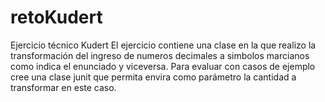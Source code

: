 # retoKudert
Ejercicio técnico Kudert
El ejercicio contiene una clase en la que realizo la transformación del ingreso de numeros decimales a simbolos marcianos como indica el enunciado y viceversa.
Para evaluar con casos de ejemplo cree una clase junit que permita envira como parámetro la cantidad a transformar en este caso.
